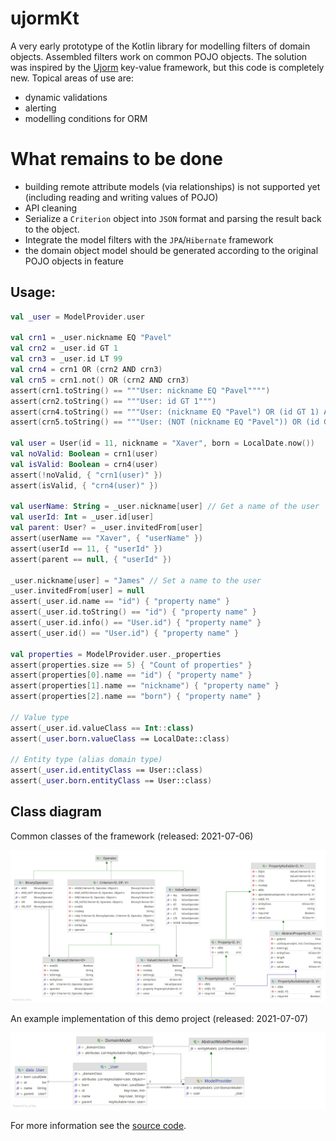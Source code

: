 # ujormKt

A very early prototype of the Kotlin library for modelling filters of domain objects.
Assembled filters work on common POJO objects.
The solution was inspired by the [Ujorm](https://pponec.github.io/ujorm/www/index.html) key-value framework, but this code is completely new.
Topical areas of use are:

- dynamic validations
- alerting
- modelling conditions for ORM

# What remains to be done

- building remote attribute models (via relationships) is not supported yet (including reading and writing values of POJO)
- API cleaning
- Serialize a `Criterion` object into `JSON` format and parsing the result back to the object.
- Integrate the model filters with the `JPA`/`Hibernate` framework
- the domain object model should be generated according to the original POJO objects in feature

## Usage:

```kotlin
val _user = ModelProvider.user

val crn1 = _user.nickname EQ "Pavel"
val crn2 = _user.id GT 1
val crn3 = _user.id LT 99
val crn4 = crn1 OR (crn2 AND crn3)
val crn5 = crn1.not() OR (crn2 AND crn3)
assert(crn1.toString() == """User: nickname EQ "Pavel"""")
assert(crn2.toString() == """User: id GT 1""")
assert(crn4.toString() == """User: (nickname EQ "Pavel") OR (id GT 1) AND (id LT 99)""")
assert(crn5.toString() == """User: (NOT (nickname EQ "Pavel")) OR (id GT 1) AND (id LT 99)""")

val user = User(id = 11, nickname = "Xaver", born = LocalDate.now())
val noValid: Boolean = crn1(user)
val isValid: Boolean = crn4(user)
assert(!noValid, { "crn1(user)" })
assert(isValid, { "crn4(user)" })

val userName: String = _user.nickname[user] // Get a name of the user
val userId: Int = _user.id[user]
val parent: User? = _user.invitedFrom[user]
assert(userName == "Xaver", { "userName" })
assert(userId == 11, { "userId" })
assert(parent == null, { "userId" })

_user.nickname[user] = "James" // Set a name to the user
_user.invitedFrom[user] = null
assert(_user.id.name == "id") { "property name" }
assert(_user.id.toString() == "id") { "property name" }
assert(_user.id.info() == "User.id") { "property name" }
assert(_user.id() == "User.id") { "property name" }

val properties = ModelProvider.user._properties
assert(properties.size == 5) { "Count of properties" }
assert(properties[0].name == "id") { "property name" }
assert(properties[1].name == "nickname") { "property name" }
assert(properties[2].name == "born") { "property name" }

// Value type
assert(_user.id.valueClass == Int::class)
assert(_user.born.valueClass == LocalDate::class)

// Entity type (alias domain type)
assert(_user.id.entityClass == User::class)
assert(_user.born.entityClass == User::class)
```

## Class diagram

Common classes of the framework (released: 2021-07-06)

![Class diagram](docs/Ujorm.png)

An example implementation of this demo project (released: 2021-07-07)

![Class diagram](docs/Demo.png)

For more information see the 
[source code](https://github.com/pponec/ujormKt/blob/main/src/main/java/org/ujorm/kotlin/Demo.kt).